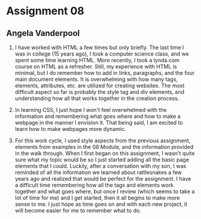# Assignment 08
## Angela Vanderpool

1. I have worked with HTML a few times but only briefly. The last time I was in college (15 years ago), I took a computer science class, and we spent some time learning HTML. More recently, I took a lynda.com course on HTML as a refresher. Still, my experience with HTML is minimal, but I do remember how to add in links, paragraphs, and the four main document elements. It is overwhelming with how many tags, elements, attributes, etc. are utilized for creating websites. The most difficult aspect so far is probably the style tag and div elements, and understanding how all that works together in the creation process.

2. In learning CSS, I just hope I won't feel overwhelmed with the information and remembering what goes where and how to make a webpage in the manner I envision it. That being said, I am excited to learn how to make webpages more dynamic.

3. For this work cycle, I used style aspects from the previous assignment, elements from examples in the 08 Module, and the information provided in the walk through. When I first began on this assignment, I wasn't quite sure what my topic would be so I just started adding all the basic page elements that I could. Luckily, after a conversation with my son, I was reminded of all the information we learned about rattlesnakes a few years ago and realized that would be perfect for the assignment. I have a difficult time remembering how all the tags and elements work together and what goes where, but once I review (which seems to take a lot of time for me) and I get started, then it all begins to make more sense to me. I just hope as time goes on and with each new project, it will become easier for me to remember what to do.
